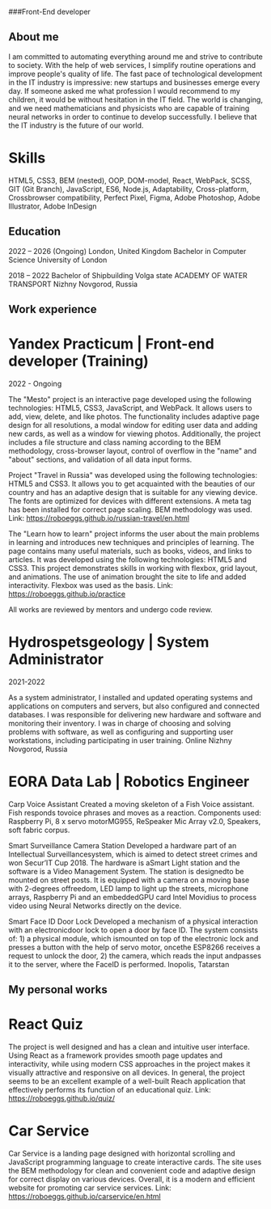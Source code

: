 ###Front-End developer
## About me
I am committed to automating everything around me and strive to contribute to society. With the help of web services, I simplify routine operations and improve people's quality of life. The fast pace of technological development in the IT industry is impressive: new startups and businesses emerge every day. If someone asked me what profession I would recommend to my children, it would be without hesitation in the IT field. The world is changing, and we need mathematicians and physicists who are capable of training neural networks in order to continue to develop successfully. I believe that the IT industry is the future of our world.

# Skills
HTML5, CSS3, BEM (nested), OOP, DOM-model, React, WebPack, SCSS, GIT (Git Branch), JavaScript, ES6, Node.js, Adaptability, Cross-platform, Crossbrowser compatibility, Perfect Pixel, Figma, Adobe Photoshop, Adobe Illustrator, Adobe InDesign

## Education
2022 – 2026
(Ongoing) 
London, United Kingdom
Bachelor in Computer Science
University of London

2018 – 2022
Bachelor of Shipbuilding 
Volga state ACADEMY OF WATER TRANSPORT
Nizhny Novgorod, Russia
## Work experience
# Yandex Practicum | Front-end developer (Training)
2022 - Ongoing 

The "Mesto" project is an interactive page developed using the following technologies: HTML5, CSS3, JavaScript, and WebPack. It allows users to add, view, delete, and like photos. The functionality includes adaptive page design for all resolutions, a modal window for editing user data and adding new cards, as well as a window for viewing photos. Additionally, the project includes a file structure and class naming according to the BEM methodology, cross-browser layout, control of overflow in the "name" and "about" sections, and validation of all data input forms.

Project "Travel in Russia" was developed using the following technologies: HTML5 and CSS3. It allows you to get acquainted with the beauties of our country and has an adaptive design that is suitable for any viewing device. The fonts are optimized for devices with different extensions. A meta tag has been installed for correct page scaling. BEM methodology was used.
Link: https://roboeggs.github.io/russian-travel/en.html

The "Learn how to learn" project informs the user about the main problems in learning and introduces new techniques and principles of learning. The page contains many useful materials, such as books, videos, and links to articles. It was developed using the following technologies: HTML5 and CSS3. This project demonstrates skills in working with flexbox, grid layout, and animations. The use of animation brought the site to life and added interactivity. Flexbox was used as the basis.
Link: https://roboeggs.github.io/practice

All works are reviewed by mentors and undergo code review.

# Hydrospetsgeology | System Administrator
2021-2022

As a system administrator, I installed and updated operating systems and applications on computers and servers, but also configured and connected databases. I was responsible for delivering new hardware and software and monitoring their inventory. I was in charge of choosing and solving problems with software, as well as configuring and supporting user workstations, including participating in user training.
Online
Nizhny Novgorod, Russia

# EORA Data Lab | Robotics Engineer

Carp Voice Assistant Created a moving skeleton of a Fish Voice assistant. Fish responds tovoice phrases and moves as a reaction. Components used: Raspberry Pi, 8 x servo motorMG955, ReSpeaker Mic Array v2.0, Speakers, soft fabric corpus.

Smart Surveillance Camera Station Developed a hardware part of an Intellectual Surveillancesystem, which is aimed to detect street crimes and won Secur’IT Cup 2018. The hardware is aSmart Light station and the software is a Video Management System. The station is designedto be mounted on street posts. It is equipped with a camera on a moving base with 2-degrees offreedom, LED lamp to light up the streets, microphone arrays, Raspberry Pi and an embeddedGPU card Intel Movidius to process video using Neural Networks directly on the device.

Smart Face ID Door Lock Developed a mechanism of a physical interaction with an electronicdoor lock to open a door by face ID. The system consists of: 1) a physical module, which ismounted on top of the electronic lock and presses a button with the help of servo motor, oncethe ESP8266 receives a request to unlock the door, 2) the camera, which reads the input andpasses it to the server, where the FaceID is performed.
Inopolis, Tatarstan
## My personal works
# React Quiz 

The project is well designed and has a clean and intuitive user interface. Using React as a framework provides smooth page updates and interactivity, while using modern CSS approaches in the project makes it visually attractive and responsive on all devices. In general, the project seems to be an excellent example of a well-built Reach application that effectively performs its function of an educational quiz.
Link: https://roboeggs.github.io/quiz/

# Car Service

Car Service is a landing page designed with horizontal scrolling and JavaScript programming language to create interactive cards. The site uses the BEM methodology for clean and convenient code and adaptive design for correct display on various devices. Overall, it is a modern and efficient website for promoting car service services.
Link: https://roboeggs.github.io/carservice/en.html
